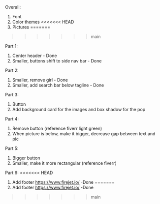 Overall:
1. Font
2. Color themes
<<<<<<< HEAD
3. Pictures
=======
>>>>>>> main

Part 1:
1. Center header - Done
2. Smaller, buttons shift to side nav bar - Done

Part 2:
1. Smaller, remove girl - Done
2. Smaller, add search bar below tagline - Done

Part 3:
1. Button
2. Add background card for the images and box shadow for the pop

Part 4:
1. Remove button (reference fiverr light green)
2. When picture is below, make it bigger, decrease gap between text and pic

Part 5:
1. Bigger button
2. Smaller, make it more rectangular (reference fiverr)

Part 6:
<<<<<<< HEAD
1. Add footer https://www.firejet.io/ -Done
=======
1. Add footer https://www.firejet.io/ -Done
>>>>>>> main
